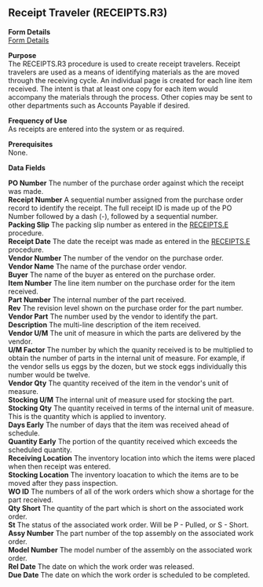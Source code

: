 ##  Receipt Traveler (RECEIPTS.R3)

<PageHeader />

**Form Details**  
[ Form Details ](RECEIPTS-R3-1/README.md)   

**Purpose**  
The RECEIPTS.R3 procedure is used to create receipt travelers. Receipt
travelers are used as a means of identifying materials as the are moved
through the receiving cycle. An individual page is created for each line item
received. The intent is that at least one copy for each item would accompany
the materials through the process. Other copies may be sent to other
departments such as Accounts Payable if desired.

**Frequency of Use**  
As receipts are entered into the system or as required.

**Prerequisites**  
None.

**Data Fields**

**PO Number** The number of the purchase order against which the receipt was
made.  
**Receipt Number** A sequential number assigned from the purchase order record
to identify the receipt. The full receipt ID is made up of the PO Number
followed by a dash (-), followed by a sequential number.  
**Packing Slip** The packing slip number as entered in the [ RECEIPTS.E ](../../../../rover/AP-OVERVIEW/AP-ENTRY/AP-E/AP-E-1/MSHIP-E/RECEIPTS-E2/RECEIPTS-E3/RECEIPTS-E) procedure.   
**Receipt Date** The date the receipt was made as entered in the [ RECEIPTS.E ](../../../../rover/AP-OVERVIEW/AP-ENTRY/AP-E/AP-E-1/MSHIP-E/RECEIPTS-E2/RECEIPTS-E3/RECEIPTS-E) procedure.   
**Vendor Number** The number of the vendor on the purchase order.  
**Vendor Name** The name of the purchase order vendor.  
**Buyer** The name of the buyer as entered on the purchase order.  
**Item Number** The line item number on the purchase order for the item
received.  
**Part Number** The internal number of the part received.  
**Rev** The revision level shown on the purchase order for the part number.  
**Vendor Part** The number used by the vendor to identify the part.  
**Description** The multi-line description of the item received.  
**Vendor U/M** The unit of measure in which the parts are delivered by the
vendor.  
**U/M Factor** The number by which the quanity received is to be multiplied to
obtain the number of parts in the internal unit of measure. For example, if
the vendor sells us eggs by the dozen, but we stock eggs individually this
number would be twelve.  
**Vendor Qty** The quantity received of the item in the vendor's unit of
measure.  
**Stocking U/M** The internal unit of measure used for stocking the part.  
**Stocking Qty** The quantity received in terms of the internal unit of
measure. This is the quantity which is applied to inventory.  
**Days Early** The number of days that the item was received ahead of
schedule.  
**Quantity Early** The portion of the quantity received which exceeds the
scheduled quantity.  
**Receiving Location** The inventory location into which the items were placed
when then receipt was entered.  
**Stocking Location** The inventory loacation to which the items are to be
moved after they pass inspection.  
**WO ID** The numbers of all of the work orders which show a shortage for the
part received.  
**Qty Short** The quantity of the part which is short on the associated work
order.  
**St** The status of the associated work order. Will be P - Pulled, or S -
Short.  
**Assy Number** The part number of the top assembly on the associated work
order.  
**Model Number** The model number of the assembly on the associated work
order.  
**Rel Date** The date on which the work order was released.  
**Due Date** The date on which the work order is scheduled to be completed.  
  
<badge text= "Version 8.10.57" vertical="middle" />

<PageFooter />